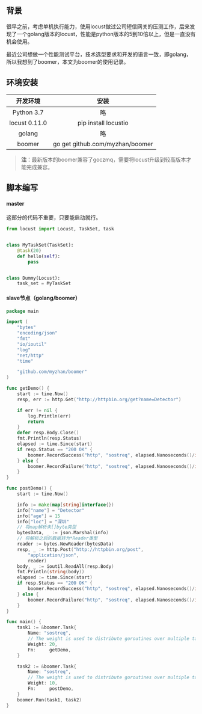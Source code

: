 ## 背景

很早之前，考虑单机执行能力，使用locust做过公司短信网关的压测工作，后来发现了一个golang版本的locust，性能是python版本的5到10倍以上，但是一直没有机会使用。

最近公司想做一个性能测试平台，技术选型要求和开发的语言一致，即golang，所以我想到了boomer，本文为boomer的使用记录。

## 环境安装

|   开发环境    |              安装               |
| :-----------: | :-----------------------------: |
|  Python 3.7   |               略                |
| locust 0.11.0 |      pip install locustio       |
|    golang     |               略                |
|    boomer     | go get github.com/myzhan/boomer |

> **注**：最新版本的boomer兼容了goczmq，需要将locust升级到较高版本才能完成兼容。

## 脚本编写

#### master

这部分的代码不重要，只要能启动就行。

```python
from locust import Locust, TaskSet, task


class MyTaskSet(TaskSet):
    @task(20)
    def hello(self):
        pass


class Dummy(Locust):
    task_set = MyTaskSet
```

#### slave节点（golang/boomer）

```go
package main

import (
	"bytes"
	"encoding/json"
	"fmt"
	"io/ioutil"
	"log"
	"net/http"
	"time"

	"github.com/myzhan/boomer"
)

func getDemo() {
	start := time.Now()
	resp, err := http.Get("http://httpbin.org/get?name=Detector")

	if err != nil {
		log.Println(err)
		return
	}
	defer resp.Body.Close()
	fmt.Println(resp.Status)
	elapsed := time.Since(start)
	if resp.Status == "200 OK" {
		boomer.RecordSuccess("http", "sostreq", elapsed.Nanoseconds()/int64(time.Millisecond), int64(10))
	} else {
		boomer.RecordFailure("http", "sostreq", elapsed.Nanoseconds()/int64(time.Millisecond), "sostreq not equal")
	}
}

func postDemo() {
	start := time.Now()

	info := make(map[string]interface{})
	info["name"] = "Detector"
	info["age"] = 15
	info["loc"] = "深圳"
	// 将map解析未[]byte类型
	bytesData, _ := json.Marshal(info)
	// 将解析之后的数据转为*Reader类型
	reader := bytes.NewReader(bytesData)
	resp, _ := http.Post("http://httpbin.org/post",
		"application/json",
		reader)
	body, _ := ioutil.ReadAll(resp.Body)
	fmt.Println(string(body))
	elapsed := time.Since(start)
	if resp.Status == "200 OK" {
		boomer.RecordSuccess("http", "sostreq", elapsed.Nanoseconds()/int64(time.Millisecond), int64(10))
	} else {
		boomer.RecordFailure("http", "sostreq", elapsed.Nanoseconds()/int64(time.Millisecond), "sostreq not equal")
	}
}

func main() {
	task1 := &boomer.Task{
		Name: "sostreq",
		// The weight is used to distribute goroutines over multiple tasks.
		Weight: 20,
		Fn:     getDemo,
	}

	task2 := &boomer.Task{
		Name: "sostreq",
		// The weight is used to distribute goroutines over multiple tasks.
		Weight: 10,
		Fn:     postDemo,
	}
	boomer.Run(task1, task2)
}
```